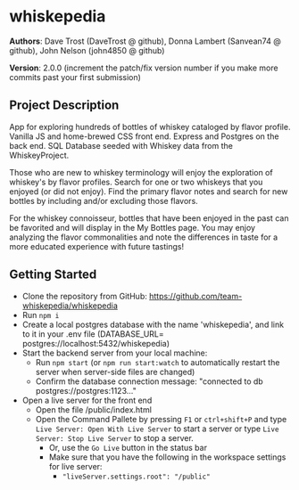 # whiskepedia

**Authors**: Dave Trost (DaveTrost @ github), Donna Lambert (Sanvean74 @ github), John Nelson (john4850 @ github)

**Version**: 2.0.0 (increment the patch/fix version number if you make more commits past your first submission)

## Project Description

App for exploring hundreds of bottles of whiskey cataloged by flavor profile. Vanilla JS and home-brewed CSS front end. Express and Postgres on the back end. SQL Database seeded with Whiskey data from the WhiskeyProject.

Those who are new to whiskey terminology will enjoy the exploration of whiskey's by flavor profiles. Search for one or two whiskeys that you enjoyed (or did not enjoy). Find the primary flavor notes and search for new bottles by including and/or excluding those flavors. 

For the whiskey connoisseur, bottles that have been enjoyed in the past can be favorited and will display in the My Bottles page. You may enjoy analyzing the flavor commonalities and note the differences in taste for a more educated experience with future tastings!

## Getting Started

- Clone the repository from GitHub: <https://github.com/team-whiskepedia/whiskepedia>
- Run `npm i`
- Create a local postgres database with the name 'whiskepedia', and link to it in your .env file (DATABASE_URL= postgres://localhost:5432/whiskepedia)
- Start the backend server from your local machine:
  - Run `npm start` (or `npm run start:watch` to automatically restart the server when server-side files are changed)
  - Confirm the database connection message: "connected to db postgres://postgres:1123..."
- Open a live server for the front end
  - Open the file /public/index.html
  - Open the Command Pallete by pressing `F1` or `ctrl+shift+P` and type `Live Server: Open With Live Server` to start a server or type `Live Server: Stop Live Server` to stop a server.
    - Or, use the `Go Live` button in the status bar
    - Make sure that you have the following in the workspace settings for live server:
      - `"liveServer.settings.root": "/public"`
